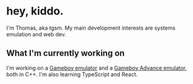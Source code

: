 # hey, kiddo.
I'm Thomas, aka tgsm. My main development interests are systems emulation and web dev.

## What I'm currently working on
  I'm working on a [Gameboy emulator](https://github.com/tgsm/heliage) and a [Gameboy Advance emulator](https://github.com/tgsm/heliage-advance), both in C++. I'm also learning TypeScript and React.
